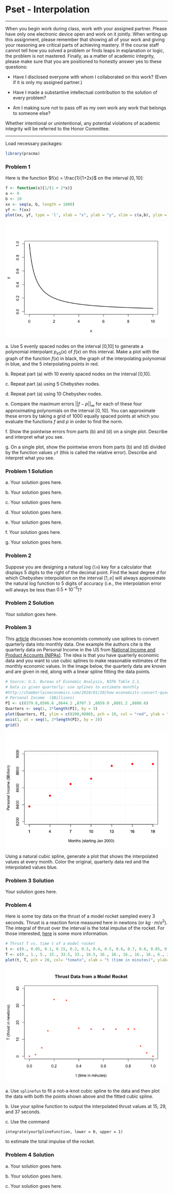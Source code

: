 Pset - Interpolation
================

------------------------------------------------------------------------

When you begin work during class, work with your assigned partner.
Please have only one electronic device open and work on it jointly. When
writing up this assignment, please remember that showing all of your
work and giving your reasoning are critical parts of achieving mastery.
If the course staff cannot tell how you solved a problem or finds leaps
in explanation or logic, the problem is not mastered. Finally, as a
matter of academic integrity, please make sure that you are positioned
to honestly answer yes to these questions:

- Have I disclosed everyone with whom I collaborated on this work? (Even
  if it is only my assigned partner.)

- Have I made a substantive intellectual contribution to the solution of
  every problem?

- Am I making sure not to pass off as my own work any work that belongs
  to someone else?

Whether intentional or unintentional, any potential violations of
academic integrity will be referred to the Honor Committee.

------------------------------------------------------------------------

Load necessary packages:

``` r
library(pracma)
```

### Problem 1

Here is the function $f(x) = \frac{1}{1+2x}$ on the interval $[0,10]$:

``` r
f <- function(x){1/(1 + 2*x)}
a <- 0
b <- 10
xx <- seq(a, b, length = 1000)
yf <- f(xx)
plot(xx, yf, type = 'l', xlab = "x", ylab = "y", xlim = c(a,b), ylim = c(0,1), col = 'black', lwd = 2)
```

![](Pset-Interpolation_files/figure-gfm/unnamed-chunk-2-1.png)<!-- -->

a\. Use 5 evenly spaced nodes on the interval \[0,10\] to generate a
polynomial interpolant $p_{e5}(x)$ of $f(x)$ on this interval. Make a
plot with the graph of the function $f(x)$ in black, the graph of the
interpolating polynomial in blue, and the 5 interpolating points in red.

b\. Repeat part (a) with 10 evenly spaced nodes on the interval
\[0,10\].

c\. Repeat part (a) using 5 Chebyshev nodes.

d\. Repeat part (a) using 10 Chebyshev nodes.

e\. Compare the maximum errors $||f-p||_{\infty}$ for each of these four
approximating polynomials on the interval $[0,10]$. You can approximate
these errors by taking a grid of 1000 equally spaced points at which you
evaluate the functions $f$ and $p$ in order to find the norm.

f\. Show the pointwise errors from parts (b) and (d) on a single plot.
Describe and interpret what you see.

g\. On a single plot, show the pointwise errors from parts (b) and (d)
divided by the function values `yf` (this is called the relative error).
Describe and interpret what you see.

### Problem 1 Solution

a\. Your solution goes here.

b\. Your solution goes here.

c\. Your solution goes here.

d\. Your solution goes here.

e\. Your solution goes here.

f\. Your solution goes here.

g\. Your solution goes here.

### Problem 2

Suppose you are designing a natural log (`ln`) key for a calculator that
displays 5 digits to the right of the decimal point. Find the least
degree $d$ for which Chebyshev interpolation on the interval $[1,e]$
will always approximate the natural log function to 5 digits of accuracy
(i.e., the interpolation error will always be less than $0.5*10^{-5}$)?

### Problem 2 Solution

Your solution goes here.

### Problem 3

This [article](http://columbiaeconomics.com/?s=spline) discusses how
economists commonly use splines to convert quarterly data into monthly
data. One example the authors cite is the quarterly data on Personal
Income in the US from [National Income and Product Accounts
(NIPAs)](http://bea.gov/iTable/iTable.cfm?ReqID=9&step=1#reqid=9&step=1&isuri=1).
The idea is that you have quarterly economic data and you want to use
cubic splines to make reasonable estimates of the monthly economic
values. In the image below, the quarterly data are known and are given
in red, along with a linear spline fitting the data points.

``` r
# Source: U.S. Bureau of Economic Analysis, NIPA Table 2.1.
# Data is given quarterly: use splines to estimate monthly
#http://chamberlaineconomics.com/2010/01/20/how-economists-convert-quarterly-data-into-monthly-cubic-spline-interpolation/
# Personal Income  ($Billions)
PI <- c(8379.6,8506.6 ,8644.2 ,8707.3 ,8859.0 ,8881.2 ,8880.6)
Quarters <- seq(1, 3*length(PI), by = 3)
plot(Quarters, PI, ylim = c(8200,9000), pch = 19, col = "red", ylab = "Personal Income ($Billion)", xlab = "Months (starting Jan 2000)", xaxp = c(1,19,6))
axis(1, at = seq(1, 3*length(PI), by = 3))
grid()
```

![](Pset-Interpolation_files/figure-gfm/unnamed-chunk-3-1.png)<!-- -->

Using a natural cubic spline, generate a plot that shows the
interpolated values at every month. Color the original, quarterly data
red and the interpolated values blue.

### Problem 3 Solution

Your solution goes here.

### Problem 4

Here is some toy data on the thrust of a model rocket sampled every 3
seconds. Thrust is a reaction force measured here in newtons (or
$kg\cdot m/s^2$). The integral of thrust over the interval is the total
impulse of the rocket. For those interested,
[here](http://exploration.grc.nasa.gov/education/rocket/rktenglab.html)
is some more information.

``` r
# Thrust T vs. time t of a model rocket
t <- c(0., 0.05, 0.1, 0.15, 0.2, 0.3, 0.4, 0.5, 0.6, 0.7, 0.8, 0.85, 0.9,0.95, 1.);
T <- c(0., 1., 5., 15., 33.5, 33., 16.5, 16., 16., 16., 16., 16., 6., 2.,0.)
plot(t, T, pch = 20, col= "tomato", xlab = "t (time in minutes)", ylab="T (thrust in newtons)", main = "Thrust Data from a Model Rocket", ylim=c(0,40))
```

![](Pset-Interpolation_files/figure-gfm/unnamed-chunk-4-1.png)<!-- -->

a\. Use `splinefun` to fit a not-a-knot cubic spline to the data and
then plot the data with both the points shown above and the fitted cubic
spline.

b\. Use your spline function to output the interpolated thrust values at
15, 29, and 37 seconds.

c\. Use the command

    integrate(yourSplineFunction, lower = 0, upper = 1)

to estimate the total impulse of the rocket.

### Problem 4 Solution

a\. Your solution goes here.

b\. Your solution goes here.

c\. Your solution goes here.
